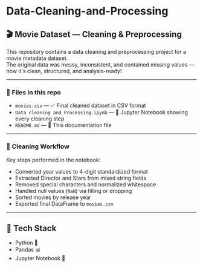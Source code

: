 # Data-Cleaning-and-Processing
## 🎬 Movie Dataset — Cleaning & Preprocessing

This repository contains a data cleaning and preprocessing project for a movie metadata dataset.  
The original data was messy, inconsistent, and contained missing values — now it's clean, structured, and analysis-ready!

---

### 📁 Files in this repo

- `movies.csv` — ✅ Final cleaned dataset in CSV format
- `Data cleaning and Processing.ipynb` — 📓 Jupyter Notebook showing every cleaning step
- `README.md` — 📘 This documentation file

---

### 🧹 Cleaning Workflow

Key steps performed in the notebook:

- Converted year values to 4-digit standardized format
- Extracted Director and Stars from mixed string fields
- Removed special characters and normalized whitespace
- Handled null values (`NaN`) via filling or dropping
- Sorted movies by release year
- Exported final DataFrame to `movies.csv`

---

## 🔧 Tech Stack

- Python 🐍
- Pandas 📊
- Jupyter Notebook 📒
